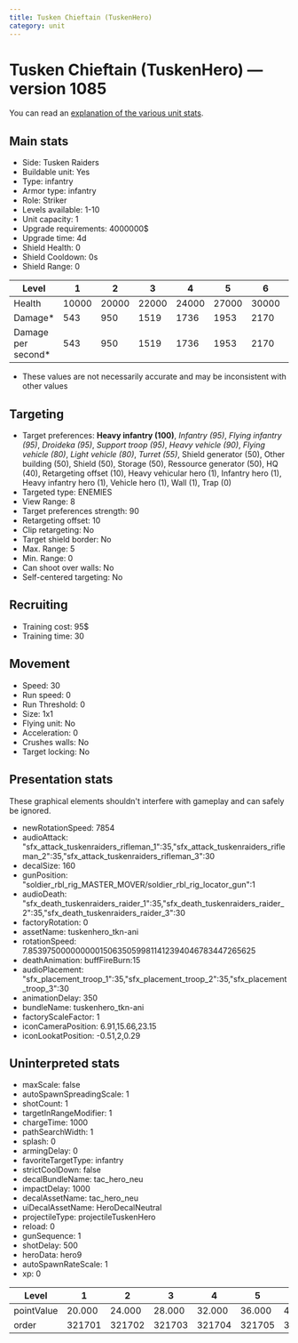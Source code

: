 ```yaml
---
title: Tusken Chieftain (TuskenHero)
category: unit
---
```


# Tusken Chieftain (TuskenHero) — version 1085

You can read an [explanation  of the various unit stats](unitexplained.md).

## Main stats

  * Side: Tusken Raiders
  * Buildable unit: Yes
  * Type: infantry
  * Armor type: infantry
  * Role: Striker
  * Levels available: 1-10
  * Unit capacity: 1
  * Upgrade requirements: 4000000$
  * Upgrade time: 4d
  * Shield Health: 0
  * Shield Cooldown: 0s
  * Shield Range: 0

|Level             |1    |2    |3    |4    |5    |6    |7    |8    |9    |10   |
|------------------|-----|-----|-----|-----|-----|-----|-----|-----|-----|-----|
|Health            |10000|20000|22000|24000|27000|30000|33000|36000|39000|45000|
|Damage*           |543  |950  |1519 |1736 |1953 |2170 |2387 |2604 |2821 |3255 |
|Damage per second*|543  |950  |1519 |1736 |1953 |2170 |2387 |2604 |2821 |3255 |

* These values are not necessarily accurate and may be inconsistent with other values

## Targeting

  * Target preferences: **Heavy infantry (100)**, _Infantry (95)_, _Flying infantry (95)_, _Droideka (95)_, _Support troop (95)_, _Heavy vehicle (90)_, _Flying vehicle (80)_, _Light vehicle (80)_, _Turret (55)_, Shield generator (50), Other building (50), Shield (50), Storage (50), Ressource generator (50), HQ (40), Retargeting offset (10), Heavy vehicular hero (1), Infantry hero (1), Heavy infantry hero (1), Vehicle hero (1), Wall (1), Trap (0)
  * Targeted type: ENEMIES
  * View Range: 8
  * Target preferences strength: 90
  * Retargeting offset: 10
  * Clip retargeting: No
  * Target shield border: No
  * Max. Range: 5
  * Min. Range: 0
  * Can shoot over walls: No
  * Self-centered targeting: No

## Recruiting

  * Training cost: 95$
  * Training time: 30

## Movement

  * Speed: 30
  * Run speed: 0
  * Run Threshold: 0
  * Size: 1x1
  * Flying unit: No
  * Acceleration: 0
  * Crushes walls: No
  * Target locking: No

## Presentation stats

These graphical elements shouldn't interfere with gameplay and can safely be ignored.

  * newRotationSpeed: 7854
  * audioAttack: "sfx_attack_tuskenraiders_rifleman_1":35,"sfx_attack_tuskenraiders_rifleman_2":35,"sfx_attack_tuskenraiders_rifleman_3":30
  * decalSize: 160
  * gunPosition: "soldier_rbl_rig_MASTER_MOVER/soldier_rbl_rig_locator_gun":1
  * audioDeath: "sfx_death_tuskenraiders_raider_1":35,"sfx_death_tuskenraiders_raider_2":35,"sfx_death_tuskenraiders_raider_3":30
  * factoryRotation: 0
  * assetName: tuskenhero_tkn-ani
  * rotationSpeed: 7.8539750000000001506350599811412394046783447265625
  * deathAnimation: buffFireBurn:15
  * audioPlacement: "sfx_placement_troop_1":35,"sfx_placement_troop_2":35,"sfx_placement_troop_3":30
  * animationDelay: 350
  * bundleName: tuskenhero_tkn-ani
  * factoryScaleFactor: 1
  * iconCameraPosition: 6.91,15.66,23.15
  * iconLookatPosition: -0.51,2,0.29

## Uninterpreted stats

  * maxScale: false
  * autoSpawnSpreadingScale: 1
  * shotCount: 1
  * targetInRangeModifier: 1
  * chargeTime: 1000
  * pathSearchWidth: 1
  * splash: 0
  * armingDelay: 0
  * favoriteTargetType: infantry
  * strictCoolDown: false
  * decalBundleName: tac_hero_neu
  * impactDelay: 1000
  * decalAssetName: tac_hero_neu
  * uiDecalAssetName: HeroDecalNeutral
  * projectileType: projectileTuskenHero
  * reload: 0
  * gunSequence: 1
  * shotDelay: 500
  * heroData: hero9
  * autoSpawnRateScale: 1
  * xp: 0

|Level     |1     |2     |3     |4     |5     |6     |7     |8     |9     |10    |
|----------|------|------|------|------|------|------|------|------|------|------|
|pointValue|20.000|24.000|28.000|32.000|36.000|40.000|44.000|48.000|52.000|60.000|
|order     |321701|321702|321703|321704|321705|321706|321707|321708|321709|321710|

